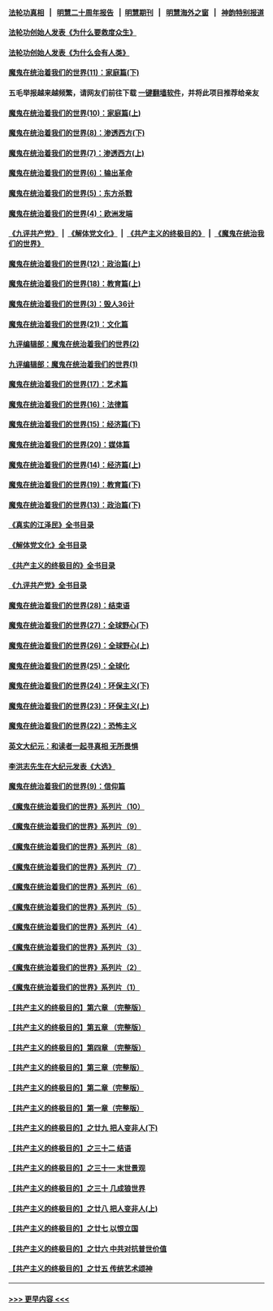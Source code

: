 #### [法轮功真相](https://github.com/gfw-breaker/truth/blob/master/README.md?t=0) &nbsp;&nbsp;|&nbsp;&nbsp; [明慧二十周年报告](https://github.com/gfw-breaker/mh-reports/blob/master/README.md?t=0) &nbsp;&nbsp;|&nbsp;&nbsp;[明慧期刊](https://github.com/gfw-breaker/mh-qikan) &nbsp;&nbsp;|&nbsp;&nbsp; [明慧海外之窗](https://github.com/gfw-breaker/mh-news/blob/master/README.md?t=0) &nbsp;&nbsp;|&nbsp;&nbsp; [神韵特别报道](https://github.com/gfw-breaker/mh-news/blob/master/shenyun.md?t=0)
#### [法轮功创始人发表《为什么要救度众生》](../pages/nsc422/n13975246.md?t=05310343) 
#### [法轮功创始人发表《为什么会有人类》](../pages/nsc422/n13912117.md?t=05310343) 
#### [魔鬼在统治着我们的世界(11)：家庭篇(下)](../pages/nsc422/n10440961.md?t=05310343) 
#### 五毛举报越来越频繁，请网友们前往下载 [一键翻墙软件](https://github.com/gfw-breaker/ssr-accounts)，并将此项目推荐给亲友
#### [魔鬼在统治着我们的世界(10)：家庭篇(上)](../pages/nsc422/n10435448.md?t=05310343) 
#### [魔鬼在统治着我们的世界(8)：渗透西方(下)](../pages/nsc422/n10429603.md?t=05310343) 
#### [魔鬼在统治着我们的世界(7)：渗透西方(上)](../pages/nsc422/n10426013.md?t=05310343) 
#### [魔鬼在统治着我们的世界(6)：输出革命](../pages/nsc422/n10421536.md?t=05310343) 
#### [魔鬼在统治着我们的世界(5)：东方杀戮](../pages/nsc422/n10417707.md?t=05310343) 
#### [魔鬼在统治着我们的世界(4)：欧洲发端](../pages/nsc422/n10414890.md?t=05310343) 
#### [《九评共产党》](https://github.com/begood0513/9ping.md/blob/master/README.md) &nbsp;|&nbsp; [《解体党文化》](../../../../jtdwh.md/blob/master/README.md)  &nbsp;|&nbsp; [《共产主义的终极目的》](../../../../gczydzjmd.md/blob/master/README.md) &nbsp;|&nbsp; [《魔鬼在统治我们的世界》](../../../../mgztzwmdsj.md/blob/master/README.md) 
#### [魔鬼在统治着我们的世界(12)：政治篇(上)](../pages/nsc422/n10444576.md?t=05310343) 
#### [魔鬼在统治着我们的世界(18)：教育篇(上)](../pages/nsc422/n10526970.md?t=05310343) 
#### [魔鬼在统治着我们的世界(3)：毁人36计](../pages/nsc422/n10411583.md?t=05310343) 
#### [魔鬼在统治着我们的世界(21)：文化篇](../pages/nsc422/n10597706.md?t=05310343) 
#### [九评编辑部：魔鬼在统治着我们的世界(2)](../pages/nsc422/n10410036.md?t=05310343) 
#### [九评编辑部：魔鬼在统治着我们的世界(1)](../pages/nsc422/n10406825.md?t=05310343) 
#### [魔鬼在统治着我们的世界(17)：艺术篇](../pages/nsc422/n10499093.md?t=05310343) 
#### [魔鬼在统治着我们的世界(16)：法律篇](../pages/nsc422/n10485969.md?t=05310343) 
#### [魔鬼在统治着我们的世界(15)：经济篇(下)](../pages/nsc422/n10469975.md?t=05310343) 
#### [魔鬼在统治着我们的世界(20)：媒体篇](../pages/nsc422/n10586579.md?t=05310343) 
#### [魔鬼在统治着我们的世界(14)：经济篇(上)](../pages/nsc422/n10457370.md?t=05310343) 
#### [魔鬼在统治着我们的世界(19)：教育篇(下)](../pages/nsc422/n10564808.md?t=05310343) 
#### [魔鬼在统治着我们的世界(13)：政治篇(下)](../pages/nsc422/n10448270.md?t=05310343) 
#### [《真实的江泽民》全书目录](../pages/nsc422/n13721399.md?t=05310343) 
#### [《解体党文化》全书目录](../pages/nsc422/n13721157.md?t=05310343) 
#### [《共产主义的终极目的》全书目录](../pages/nsc422/n13721048.md?t=05310343) 
#### [《九评共产党》全书目录](../pages/nsc422/n13708085.md?t=05310343) 
#### [魔鬼在统治着我们的世界(28)：结束语](../pages/nsc422/n10936246.md?t=05310343) 
#### [魔鬼在统治着我们的世界(27)：全球野心(下)](../pages/nsc422/n10928319.md?t=05310343) 
#### [魔鬼在统治着我们的世界(26)：全球野心(上)](../pages/nsc422/n10900318.md?t=05310343) 
#### [魔鬼在统治着我们的世界(25)：全球化](../pages/nsc422/n10788205.md?t=05310343) 
#### [魔鬼在统治着我们的世界(24)：环保主义(下)](../pages/nsc422/n10695307.md?t=05310343) 
#### [魔鬼在统治着我们的世界(23)：环保主义(上)](../pages/nsc422/n10688613.md?t=05310343) 
#### [魔鬼在统治着我们的世界(22)：恐怖主义](../pages/nsc422/n10614727.md?t=05310343) 
#### [英文大纪元：和读者一起寻真相 无所畏惧](../pages/nsc422/n12542027.md?t=05310343) 
#### [李洪志先生在大纪元发表《大选》](../pages/nsc422/n12534746.md?t=05310343) 
#### [魔鬼在统治着我们的世界(9)：信仰篇](../pages/nsc422/n10432159.md?t=05310343) 
#### [《魔鬼在统治着我们的世界》系列片（10）](../pages/nsc422/n12292670.md?t=05310343) 
#### [《魔鬼在统治着我们的世界》系列片（9）](../pages/nsc422/n12290859.md?t=05310343) 
#### [《魔鬼在统治着我们的世界》系列片（8）](../pages/nsc422/n12287445.md?t=05310343) 
#### [《魔鬼在统治着我们的世界》系列片（7）](../pages/nsc422/n12283425.md?t=05310343) 
#### [《魔鬼在统治着我们的世界》系列片（6）](../pages/nsc422/n12282314.md?t=05310343) 
#### [《魔鬼在统治着我们的世界》系列片（5）](../pages/nsc422/n12281419.md?t=05310343) 
#### [《魔鬼在统治着我们的世界》系列片（4）](../pages/nsc422/n12274024.md?t=05310343) 
#### [《魔鬼在统治着我们的世界》系列片（3）](../pages/nsc422/n12271322.md?t=05310343) 
#### [《魔鬼在统治着我们的世界》系列片（2）](../pages/nsc422/n12269049.md?t=05310343) 
#### [《魔鬼在统治着我们的世界》系列片（1）](../pages/nsc422/n12267575.md?t=05310343) 
#### [【共产主义的终极目的】第六章 （完整版）](../pages/nsc422/n11428913.md?t=05310343) 
#### [【共产主义的终极目的】第五章 （完整版）](../pages/nsc422/n11428912.md?t=05310343) 
#### [【共产主义的终极目的】第四章 （完整版）](../pages/nsc422/n11428907.md?t=05310343) 
#### [【共产主义的终极目的】第三章（完整版）](../pages/nsc422/n11428848.md?t=05310343) 
#### [【共产主义的终极目的】第二章（完整版）](../pages/nsc422/n11428831.md?t=05310343) 
#### [【共产主义的终极目的】第一章（完整版）](../pages/nsc422/n11417651.md?t=05310343) 
#### [【共产主义的终极目的】之廿九 把人变非人(下)](../pages/nsc422/n11344140.md?t=05310343) 
#### [【共产主义的终极目的】之三十二 结语](../pages/nsc422/n11360535.md?t=05310343) 
#### [【共产主义的终极目的】之三十一 末世景观](../pages/nsc422/n11351129.md?t=05310343) 
#### [【共产主义的终极目的】之三十 几成狼世界](../pages/nsc422/n11348280.md?t=05310343) 
#### [【共产主义的终极目的】之廿八 把人变非人(上)](../pages/nsc422/n11340492.md?t=05310343) 
#### [【共产主义的终极目的】之廿七 以恨立国](../pages/nsc422/n11336944.md?t=05310343) 
#### [【共产主义的终极目的】之廿六 中共对抗普世价值](../pages/nsc422/n11324785.md?t=05310343) 
#### [【共产主义的终极目的】之廿五 传统艺术颂神](../pages/nsc422/n11296396.md?t=05310343) 

----
#### [ >>> 更早内容 <<< ](../indexes/nsc422-earlier.md)
